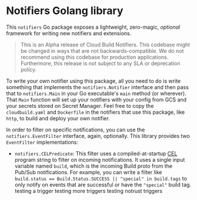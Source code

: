 # Notifiers Golang library

This `notifiers` Go package exposes a lightweight, zero-magic, _optional_
framework for writing new notifiers and extensions.

> This is an Alpha release of Cloud Build Notifiers.
> This codebase might be changed in ways that are not backwards-compatible.
> We do not recommend using this codebase for production applications.
> Furthermore, this release is not subject to any SLA or deprecation policy.

To write your own notifier using this package, all you need to do is write
something that implements the `notifiers.Notifier` interface and then pass that
to `notifiers.Main` in your Go executable's `main` method (or wherever). That
`Main` function will set up your notifiers with your config from GCS and your
secrets stored on Secret Manager. Feel free to copy the `cloudbuild.yaml` and
`Dockerfile` in the notifiers that use this package, like `http`, to build and
deploy your own notifier.

In order to filter on specific notifications, you can use the
`notifiers.EventFilter` interface, again, optionally. This library provides two
`EventFilter` implementations:

- `notifiers.CELPredicate`: This filter uses a
compiled-at-startup [CEL](https://opensource.google/projects/cel) program string
to filter on incoming notifications. It uses a single input variable named
`build`, which is the incoming Build proto from the Pub/Sub notifications. For
example, you can write a filter like
`build.status == Build.Status.SUCCESS || "special" in build.tags`
to only notify on events that are successful or have the `"special"`
build tag.
testing a trigger
testing more triggers
testing notrust triggers
